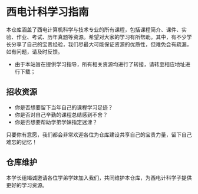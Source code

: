 # 西电计科学习指南
本仓库涵盖了西电计算机科学与技术专业的所有课程，包括课程简介、课件、实验、作业、考试、历年真题等资源。希望对大家的学习有所帮助。其中，有不少学长分享了自己的宝贵经验，我们尽最大可能保证资源的优质性，但难免会有疏漏，如有问题，请及时反馈。

+ 由于本站旨在提供学习指导，所有相关资源均进行了转接，请转至相应地址进行下载；


## 招收资源
+ 你是否想要留下当年自己的课程学习足迹？
+ 你是否对自己辛勤的课程总结感到不舍？
+ 你是否想要帮助学弟学妹指定迷津？

只要你有意愿，我们都会非常欢迎各位为仓库建设共享自己的宝贵力量，留下自己难忘的记忆！

## 仓库维护
本学长组竭诚邀请各位学弟学妹加入我们，共同维护本仓库，为西电计科学子提供更好的学习资源。

